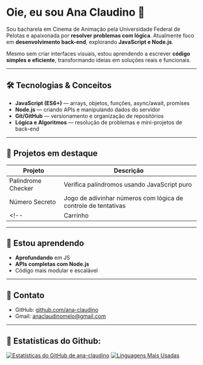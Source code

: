 # Oie, eu sou Ana Claudino 🌺

Sou bacharela em Cinema de Animação pela Universidade Federal de Pelotas e apaixonada por **resolver problemas com lógica**. Atualmente foco em **desenvolvimento back-end**, explorando **JavaScript e Node.js**.  

Mesmo sem criar interfaces visuais, estou aprendendo a escrever **código simples e eficiente**, transformando ideias em soluções reais e funcionais.

---

## 🛠 Tecnologias & Conceitos

- **JavaScript (ES6+)** — arrays, objetos, funções, async/await, promises  
- **Node.js** — criando APIs e manipulando dados do servidor  
- **Git/GitHub** — versionamento e organização de repositórios  
- **Lógica e Algoritmos** — resolução de problemas e mini-projetos de back-end  

---

## 📂 Projetos em destaque

| Projeto | Descrição |
|---------|-----------|
| Palindrome Checker | Verifica palíndromos usando JavaScript puro |
| Número Secreto    | Jogo de adivinhar números com lógica de controle de tentativas|
<!--| Carrinho          | Sistema de simulação de carrinho <br> manipulação de objetos e arrays |-->

---

## 🌺 Estou aprendendo

- **Aprofundando** em JS
- **APIs completas com Node.js**  
- Código mais modular e escalável
<!--- Integrar **bancos de dados** (MongoDB / PostgreSQL) -->

---

## 🌺 Contato 

- GitHub: [github.com/ana-claudino](https://github.com/ana-claudino)  
- Gmail: [anaclaudinomelo@gmail.com](anaclaudinomelo@gmail.com)

---

## 🌺 Estatísticas do Github:
[![Estatísticas do GitHub de ana-claudino](https://github-readme-stats.vercel.app/api?username=ana-claudino&layout=compact&theme=radical&hide_border=true)](https://github.com/anuraghazra/github-readme-stats)
[![Linguagens Mais Usadas](https://github-readme-stats.vercel.app/api/top-langs/?username=ana-claudino&layout=compact&theme=radical&hide_border=true)](https://github.com/anuraghazra/github-readme-stats)

